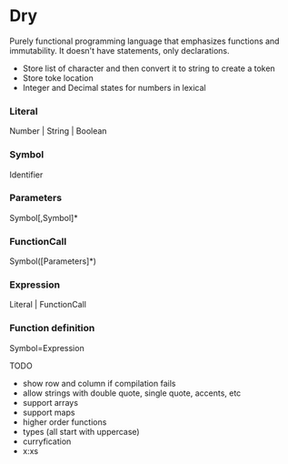 # Dry
Purely functional programming language that emphasizes functions and immutability. It doesn't have statements, only declarations.

* Store list of character and then convert it to string to create a token
* Store toke location
* Integer and Decimal states for numbers in lexical

### Literal
Number | String | Boolean

### Symbol
Identifier

### Parameters
Symbol[,Symbol]*

### FunctionCall
Symbol([Parameters]*)

### Expression
Literal | FunctionCall

### Function definition
Symbol=Expression

TODO
* show row and column if compilation fails
* allow strings with double quote, single quote, accents, etc
* support arrays
* support maps
* higher order functions
* types (all start with uppercase)
* curryfication
* x:xs